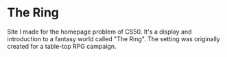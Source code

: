 # The Ring
Site I made for the homepage problem of CS50. It's a display and introduction to a fantasy world called "The Ring". The setting was originally created for a table-top RPG campaign.
